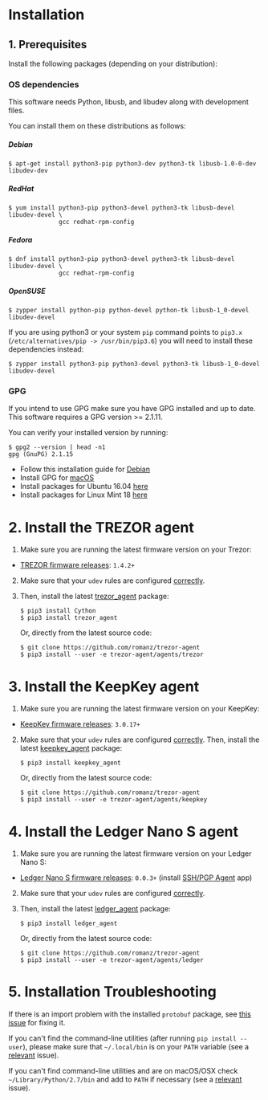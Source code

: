 # Installation

## 1. Prerequisites

Install the following packages (depending on your distribution):

### OS dependencies

This software needs Python, libusb, and libudev along with development files.

You can install them on these distributions as follows:

##### Debian

    $ apt-get install python3-pip python3-dev python3-tk libusb-1.0-0-dev libudev-dev

##### RedHat

    $ yum install python3-pip python3-devel python3-tk libusb-devel libudev-devel \
                  gcc redhat-rpm-config

##### Fedora

    $ dnf install python3-pip python3-devel python3-tk libusb-devel libudev-devel \
                  gcc redhat-rpm-config

##### OpenSUSE

    $ zypper install python-pip python-devel python-tk libusb-1_0-devel libudev-devel

If you are using python3 or your system `pip` command points to `pip3.x`
(`/etc/alternatives/pip -> /usr/bin/pip3.6`) you will need to install these
dependencies instead:

    $ zypper install python3-pip python3-devel python3-tk libusb-1_0-devel libudev-devel

### GPG

If you intend to use GPG make sure you have GPG installed and up to date.  This software requires a GPG version >= 2.1.11.

You can verify your installed version by running:
```
$ gpg2 --version | head -n1
gpg (GnuPG) 2.1.15
```

 * Follow this installation guide for [Debian](https://gist.github.com/vt0r/a2f8c0bcb1400131ff51)
 * Install GPG for [macOS](https://sourceforge.net/p/gpgosx/docu/Download/)
 * Install packages for Ubuntu 16.04 [here](https://launchpad.net/ubuntu/+source/gnupg2)
 * Install packages for Linux Mint 18 [here](https://community.linuxmint.com/software/view/gnupg2)

# 2. Install the TREZOR agent

1. Make sure you are running the latest firmware version on your Trezor:

 * [TREZOR firmware releases](https://wallet.trezor.io/data/firmware/releases.json): `1.4.2+`

2. Make sure that your `udev` rules are configured [correctly](https://doc.satoshilabs.com/trezor-user/settingupchromeonlinux.html#manual-configuration-of-udev-rules).

3. Then, install the latest [trezor_agent](https://pypi.python.org/pypi/trezor_agent) package:

    ```
    $ pip3 install Cython
    $ pip3 install trezor_agent
    ```

    Or, directly from the latest source code:

    ```
    $ git clone https://github.com/romanz/trezor-agent
    $ pip3 install --user -e trezor-agent/agents/trezor
    ```

# 3. Install the KeepKey agent

1. Make sure you are running the latest firmware version on your KeepKey:

 * [KeepKey firmware releases](https://github.com/keepkey/keepkey-firmware/releases): `3.0.17+`

2. Make sure that your `udev` rules are configured [correctly](https://support.keepkey.com/support/solutions/articles/6000037796-keepkey-wallet-is-not-being-recognized-by-linux).
Then, install the latest [keepkey_agent](https://pypi.python.org/pypi/keepkey_agent) package:

    ```
    $ pip3 install keepkey_agent
    ```

    Or, directly from the latest source code:

    ```
    $ git clone https://github.com/romanz/trezor-agent
    $ pip3 install --user -e trezor-agent/agents/keepkey
    ```

# 4. Install the Ledger Nano S agent

1. Make sure you are running the latest firmware version on your Ledger Nano S:

 * [Ledger Nano S firmware releases](https://github.com/LedgerHQ/blue-app-ssh-agent): `0.0.3+` (install [SSH/PGP Agent](https://www.ledgerwallet.com/images/apps/chrome-mngr-apps.png) app)

2. Make sure that your `udev` rules are configured [correctly](https://ledger.zendesk.com/hc/en-us/articles/115005165269-What-if-Ledger-Wallet-is-not-recognized-on-Linux-).
3. Then, install the latest [ledger_agent](https://pypi.python.org/pypi/ledger_agent) package:

    ```
    $ pip3 install ledger_agent
    ```

    Or, directly from the latest source code:

    ```
    $ git clone https://github.com/romanz/trezor-agent
    $ pip3 install --user -e trezor-agent/agents/ledger
    ```

# 5. Installation Troubleshooting

If there is an import problem with the installed `protobuf` package,
see [this issue](https://github.com/romanz/trezor-agent/issues/28) for fixing it.

If you can't find the command-line utilities (after running `pip install --user`),
please make sure that `~/.local/bin` is on your `PATH` variable
(see a [relevant](https://github.com/pypa/pip/issues/3813) issue).

If you can't find command-line utilities and are on macOS/OSX check `~/Library/Python/2.7/bin` and add to `PATH` if necessary (see a [relevant](https://github.com/romanz/trezor-agent/issues/155) issue).
